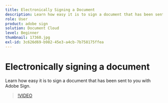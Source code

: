 ```yaml
---
title: Electronically Signing a Document
description: Learn how easy it is to sign a document that has been sent to you with Adobe Sign
role: User
product: adobe sign
solution: Document Cloud
level: Beginner
thumbnail: 17360.jpg
exl-id: 3c626d69-b982-45e3-a4cb-7b758175ffea
---
```

# Electronically signing a document

Learn how easy it is to sign a document that has been sent to you with Adobe Sign.

>[!VIDEO](https://video.tv.adobe.com/v/17360?hidetitle=true)
